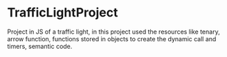# TrafficLightProject
 
Project in JS of a traffic light, in this project used the resources like tenary, arrow function, functions stored in objects to create the dynamic call and timers, semantic code.